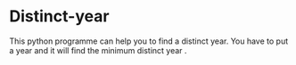 # Distinct-year
This  python programme can help you to find a distinct year. You have to put a year and it will find the minimum distinct year .

